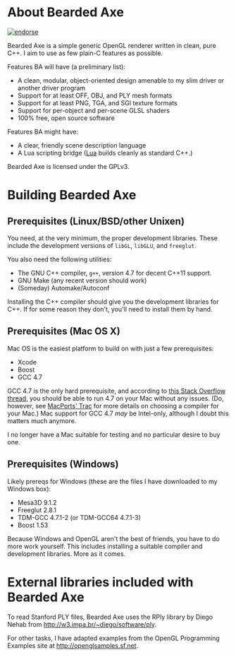 # About Bearded Axe

[![endorse](https://api.coderwall.com/tnwae/endorsecount.png)](https://coderwall.com/tnwae)

Bearded Axe is a simple generic OpenGL renderer written in clean, pure
C++.  I aim to use as few plain-C features as possible.

Features BA will have (a preliminary list):

- A clean, modular, object-oriented design amenable to my slim driver or
  another driver program
- Support for at least OFF, OBJ, and PLY mesh formats
- Support for at least PNG, TGA, and SGI texture formats
- Support for per-object and per-scene GLSL shaders
- 100% free, open source software

Features BA might have:

- A clear, friendly scene description language
- A Lua scripting bridge ([Lua](www.lua.org) builds cleanly as standard C++.)

Bearded Axe is licensed under the GPLv3.

# Building Bearded Axe

## Prerequisites (Linux/BSD/other Unixen)

You need, at the very minimum, the proper development libraries.  These
include the development versions of `libGL`, `libGLU`, and `freeglut`.

You also need the following utilities:

- The GNU C++ compiler, `g++`, version 4.7 for decent C++11 support.
- GNU Make (any recent version should work)
- (Someday) Automake/Autoconf

Installing the C++ compiler should give you the development libraries for
C++.  If for some reason they don't, you'll need to install them by hand.

## Prerequisites (Mac OS X)

Mac OS is the easiest platform to build on with just a few prerequisites:

- Xcode
- Boost
- GCC 4.7

GCC 4.7 is the only hard prerequisite, and according to [this Stack Overflow thread][so-gcc],
you should be able to run 4.7 on your Mac without any issues.  (Do, however, see
[MacPorts' Trac][mptrac] for more details on choosing a compiler for your Mac.)
Mac support for GCC 4.7 _may_ be Intel-only, although I doubt this matters much
anymore.

[so-gcc]: http://stackoverflow.com/questions/14534584/change-gcc-version-to-4-7-on-mac-os-x
[mptrac]: https://trac.macports.org/wiki/UsingTheRightCompiler

I no longer have a Mac suitable for testing and no particular desire to buy one.

## Prerequisites (Windows)

Likely prereqs for Windows (these are the files I have downloaded to my Windows box):

- Mesa3D 9.1.2
- Freeglut 2.8.1
- TDM-GCC 4.7.1-2 (or TDM-GCC64 4.7.1-3)
- Boost 1.53

Because Windows and OpenGL aren't the best of friends, you have to do more
work yourself.  This includes installing a suitable compiler and development
libraries.  More as it comes.

# External libraries included with Bearded Axe

To read Stanford PLY files, Bearded Axe uses the RPly library by Diego
Nehab from <http://w3.impa.br/~diego/software/ply>.

For other tasks, I have adapted examples from the OpenGL Programming
Examples site at <http://openglsamples.sf.net>.

